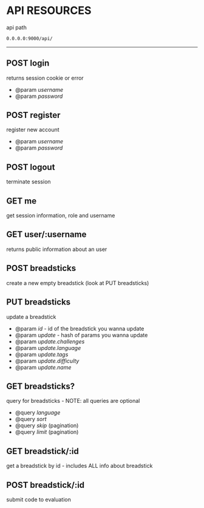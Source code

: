 API RESOURCES
===============

api path

```sh
0.0.0.0:9000/api/
```
----

POST login
-----------
returns session cookie or error

* @param *username*
* @param *password*


POST register
-----------
register new account

* @param *username*
* @param *password*


POST logout
--------------
terminate session


GET me
--------------
get session information, role and username


GET user/:username
--------------
returns public information about an user


POST breadsticks
--------------
create a new empty breadstick (look at PUT breadsticks)


PUT breadsticks
--------------
update a breadstick
* @param *id* - id of the breadstick you wanna update
* @param *update* - hash of params you wanna update
* @param *update.challenges*
* @param *update.language*
* @param *update.tags*
* @param *update.difficulty*
* @param *update.name*


GET breadsticks?
--------------
query for breadsticks - NOTE: all queries are optional
* @query *language*
* @query *sort*
* @query *skip* (pagination)
* @query *limit* (pagination)


GET breadstick/:id
--------------
get a breadstick by id - includes ALL info about breadstick


POST breadstick/:id
-------------
submit code to evaluation